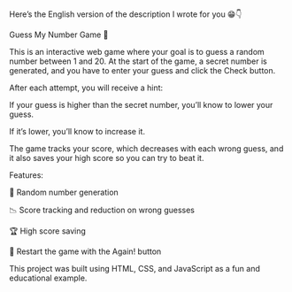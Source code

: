 Here’s the English version of the description I wrote for you 😁👇

Guess My Number Game 🎯

This is an interactive web game where your goal is to guess a random number between 1 and 20. At the start of the game, a secret number is generated, and you have to enter your guess and click the Check button.

After each attempt, you will receive a hint:

If your guess is higher than the secret number, you’ll know to lower your guess.

If it’s lower, you’ll know to increase it.

The game tracks your score, which decreases with each wrong guess, and it also saves your high score so you can try to beat it.

Features:

🎲 Random number generation

📉 Score tracking and reduction on wrong guesses

🏆 High score saving

🔄 Restart the game with the Again! button

This project was built using HTML, CSS, and JavaScript as a fun and educational example.

